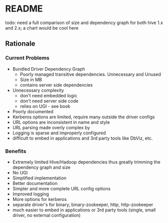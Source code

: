 # README

todo: need a full comparison of size and dependency graph for both hive 1.x and 2.x; a chart would be cool here

## Rationale

### Current Problems

* Bundled Driver Dependency Graph
  * Poorly managed transitive dependencies.  Unnecessary and Unused
  * Size in MB
  * contains server side dependencies
* Unnecessary complexity
  * don't need embedded logic
  * don't need server side code
  * relies on UGI - see book
* Poorly documented
* Kerberos options are limited, require many outside the driver configs
* URL options are inconsistent in name and style
* URL parsing made overly complex by 
* Logging is sparse and improperly configured
* difficult to embed in applications and 3rd party tools like DbViz, etc.

### Benefits
* Extremely limited Hive/Hadoop dependencies thus greatly trimming the dependency graph and size
* No UGI
* Simplified implementation
* Better documentation
* Simpler and more complete URL config options
* Improved logging
* More options for kerberos
* separate driver's for binary, binary-zookeeper, http, http-zookeeper
* much easier to embed in applications or 3rd party tools (single, small driver, no external configuration)
